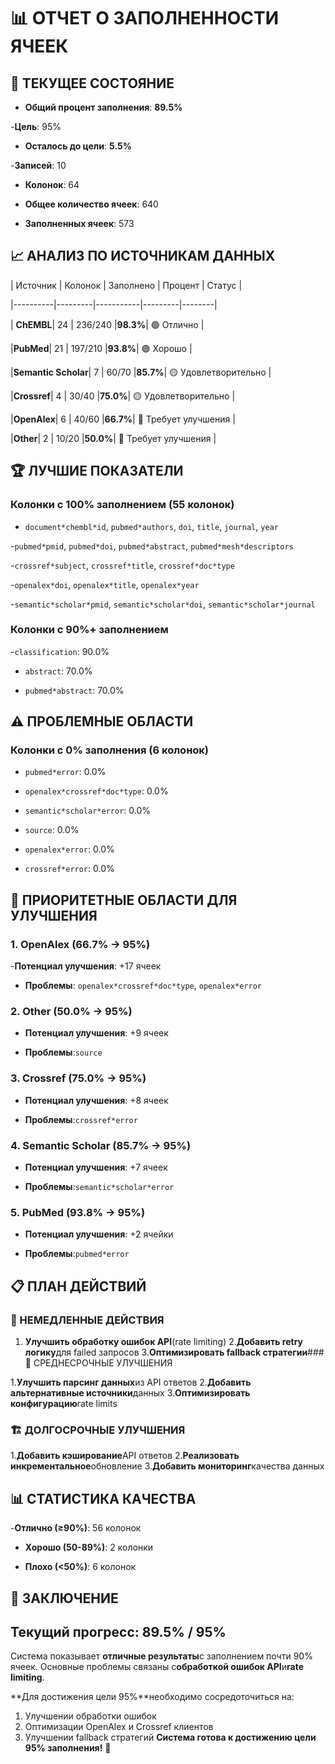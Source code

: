 # 📊 ОТЧЕТ О ЗАПОЛНЕННОСТИ ЯЧЕЕК

## 🎯 ТЕКУЩЕЕ СОСТОЯНИЕ

- **Общий процент заполнения**: **89.5%**

-**Цель**: 95%

- **Осталось до цели**: **5.5%**

-**Записей**: 10

- **Колонок**: 64

- **Общее количество ячеек**: 640

- **Заполненных ячеек**: 573

## 📈 АНАЛИЗ ПО ИСТОЧНИКАМ ДАННЫХ

| Источник | Колонок | Заполнено | Процент | Статус |

|----------|---------|-----------|---------|--------|

| **ChEMBL**| 24 | 236/240 |**98.3%**| 🟢 Отлично |

|**PubMed**| 21 | 197/210 |**93.8%**| 🟢 Хорошо |

|**Semantic Scholar**| 7 | 60/70 |**85.7%**| 🟡 Удовлетворительно |

|**Crossref**| 4 | 30/40 |**75.0%**| 🟡 Удовлетворительно |

|**OpenAlex**| 6 | 40/60 |**66.7%**| 🔴 Требует улучшения |

|**Other**| 2 | 10/20 |**50.0%**| 🔴 Требует улучшения |

## 🏆 ЛУЧШИЕ ПОКАЗАТЕЛИ

### Колонки с 100% заполнением (55 колонок)

- `document*chembl*id`, `pubmed*authors`, `doi`, `title`, `journal`, `year`

-`pubmed*pmid`, `pubmed*doi`, `pubmed*abstract`, `pubmed*mesh*descriptors`

-`crossref*subject`, `crossref*title`, `crossref*doc*type`

-`openalex*doi`, `openalex*title`, `openalex*year`

-`semantic*scholar*pmid`, `semantic*scholar*doi`, `semantic*scholar*journal`

### Колонки с 90%+ заполнением

-`classification`: 90.0%

- `abstract`: 70.0%

- `pubmed*abstract`: 70.0%

## ⚠️ ПРОБЛЕМНЫЕ ОБЛАСТИ

### Колонки с 0% заполнения (6 колонок)

- `pubmed*error`: 0.0%

- `openalex*crossref*doc*type`: 0.0%

- `semantic*scholar*error`: 0.0%

- `source`: 0.0%

- `openalex*error`: 0.0%

- `crossref*error`: 0.0%

## 🎯 ПРИОРИТЕТНЫЕ ОБЛАСТИ ДЛЯ УЛУЧШЕНИЯ

### 1. OpenAlex (66.7% → 95%)

-**Потенциал улучшения**: +17 ячеек

- **Проблемы**: `openalex*crossref*doc*type`, `openalex*error`

### 2. Other (50.0% → 95%)

- **Потенциал улучшения**: +9 ячеек

- **Проблемы**:`source`

### 3. Crossref (75.0% → 95%)

- **Потенциал улучшения**: +8 ячеек

- **Проблемы**:`crossref*error`

### 4. Semantic Scholar (85.7% → 95%)

- **Потенциал улучшения**: +7 ячеек

- **Проблемы**:`semantic*scholar*error`

### 5. PubMed (93.8% → 95%)

- **Потенциал улучшения**: +2 ячейки

- **Проблемы**:`pubmed*error`

## 📋 ПЛАН ДЕЙСТВИЙ

### 🚀 НЕМЕДЛЕННЫЕ ДЕЙСТВИЯ

1. **Улучшить обработку ошибок API**(rate limiting)
2.**Добавить retry логику**для failed запросов
3.**Оптимизировать fallback стратегии**### 🔧 СРЕДНЕСРОЧНЫЕ УЛУЧШЕНИЯ

1.**Улучшить парсинг данных**из API ответов
2.**Добавить альтернативные источники**данных
3.**Оптимизировать конфигурацию**rate limits

### 🏗️ ДОЛГОСРОЧНЫЕ УЛУЧШЕНИЯ

1.**Добавить кэширование**API ответов
2.**Реализовать инкрементальное**обновление
3.**Добавить мониторинг**качества данных

## 📊 СТАТИСТИКА КАЧЕСТВА

-**Отлично (≥90%)**: 56 колонок

- **Хорошо (50-89%)**: 2 колонки

- **Плохо (<50%)**: 6 колонок

## 🎉 ЗАКЛЮЧЕНИЕ

## Текущий прогресс: 89.5% / 95%

Система показывает **отличные результаты**с заполнением почти 90% ячеек.
Основные проблемы связаны с**обработкой ошибок API**и**rate limiting**.

**Для достижения цели 95%**необходимо сосредоточиться на:

1. Улучшении обработки ошибок
2. Оптимизации OpenAlex и Crossref клиентов
3. Улучшении fallback стратегий
**Система готова к достижению цели 95% заполнения!** 🚀
